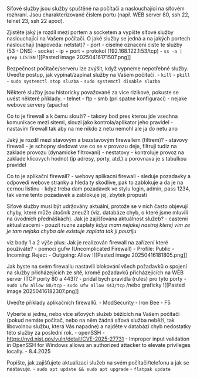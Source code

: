 Síťové služby jsou služby spuštěné na počítači a naslouchající na síťovém rozhraní. Jsou charakterizované číslem portu (např. WEB server 80, ssh 22, telnet 23, ssh 22 apod).

Zjistěte jaký je rozdíl mezi portem a socketem a vypište síťové služby naslouchající na Vašem počítači. O jaké služby se jedná a na jakých portech naslouchají (nápoveda: netstat)?
	- port - ciselne oznaceni ciste te sluzby (53 - DNS)
	- socket - ip + port + protokol (192.168.122.1:53/tcp)
	- `ss -a | grep LISTEN`	![[Pasted image 20250416171507.png]]


Bezpečnost počítače/serveru lze zvýšit, když vypneme nepotřebné služby. Uveďte postup, jak vypínat/zapínat služby na Vašem počítači.
	- `kill`
	- `pkill`
	- `sudo systemctl stop sluzba`
	- `sudo systemctl disable sluzba`


Některé služby jsou historicky považované za více rizikové, pokuste se uvést některé příklady.
	- telnet
	- ftp
	- smb (pri spatne konfiguraci)
	- nejake webove servery (apache)


Co to je firewall a k čemu slouží?
	- takovy bod pres kterou jde vsechna komunikace mezi sitemi, slouzi jako kontrola/aplikator jeho pravidel
	- nastavim firewall tak aby na me nikdo z netu nemohl ale ja do netu ano


Jaký je rozdíl mezi stavovým a bezstavovým firewallem (filtrem)?
	- stavovy firewall 
		- je schopny sledovat vse co se v provozu deje, filtruji tudiz na zaklade provozu (dynamicke filtrovani)
	- nestatovy
		- kontroluje provoz na zaklade klicovych hodnot (ip adresy, porty, atd.) a porovnava je s tabulkou pravidel


Co to je aplikační firewall?
	- webovy aplikacni firewall
	- sleduje pozadavky a odpovedi webove stranky a hleda ty skodlive, pak to zablokuje a da je na cernou listinu
	- kdyz treba dam pozadavek ve stylu login, admin, pass 1234, tak veme tento pozadavek a zablokuje jej, zbytek propusti


Síťové služby musí být udržovány aktuální, protože se v nich často objevují chyby, které může útočník zneužít (viz. databáze chyb, o které jsme mluvili na úvodních přednáškách). Jak je zajišťována aktuálnost služeb?
	- castemi aktualizacemi
	- pouzit ruzne zaplaty *kdyz mam nejakej nastroj kterej vim ze je tam nejaka chyba ale existuje zaplata tak ji pouziju*


viz body 1 a 2 výše plus: Jak je realizován firewall na zařízení které používáte?
	- pomoci gufw (Uncomplicated Firewall)
	- Profile: Public
	- Incoming: Reject
	- Outgoing: Allow
	![[Pasted image 20250416181805.png]]


Jak byste na svém firewallu nastavili blokování všech požadavků o spojení na služby přicházejících ze sítě, kromě požadavků přicházejících na WEB server (TCP porty 80 a 443)?
	- pridal bych pravidla (rules) pro tyto porty
	- `sudo ufw allow 80/tcp`
	- `sudo ufw allow 443/tcp`
	/nebo graficky ![[Pasted image 20250416182307.png]]


Uveďte příklady aplikačních firewallů.
	- ModSecurity
	- Iron Bee
	- F5


Vyberte si jednu, nebo více síťových služeb běžících na Vašem počítači (pokud nemáte počítač, nebo na něm žádná síťová služba neběží, tak libovolnou službu, která Vás napadne) a najděte v databázi chyb nedostatky této služby za poslední rok.
	- openSSH
	- https://nvd.nist.gov/vuln/detail/CVE-2025-27731
	- Improper input validation in OpenSSH for Windows allows an authorized attacker to elevate privileges locally.
	- 8.4.2025


Popište, jak zajišťujete aktualizaci služeb na svém počítači/telefonu a jak se nastavuje.
	- `sudo apt update && sudo apt upgrade`
	- `flatpak update`